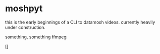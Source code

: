 moshpyt
====

this is the early beginnings of a CLI to datamosh videos.  currently heavily under construction.

something, something ffmpeg

[]
